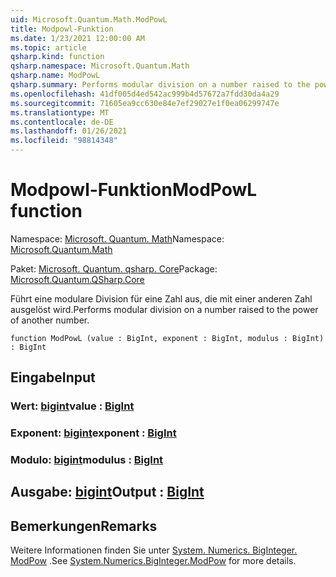 ```yaml
---
uid: Microsoft.Quantum.Math.ModPowL
title: Modpowl-Funktion
ms.date: 1/23/2021 12:00:00 AM
ms.topic: article
qsharp.kind: function
qsharp.namespace: Microsoft.Quantum.Math
qsharp.name: ModPowL
qsharp.summary: Performs modular division on a number raised to the power of another number.
ms.openlocfilehash: 41df005d4ed542ac999b4d57672a7fdd30da4a29
ms.sourcegitcommit: 71605ea9cc630e84e7ef29027e1f0ea06299747e
ms.translationtype: MT
ms.contentlocale: de-DE
ms.lasthandoff: 01/26/2021
ms.locfileid: "98814348"
---
```

# <a name="modpowl-function"></a><span data-ttu-id="13fbe-102">Modpowl-Funktion</span><span class="sxs-lookup"><span data-stu-id="13fbe-102">ModPowL function</span></span>

<span data-ttu-id="13fbe-103">Namespace: [Microsoft. Quantum. Math](xref:Microsoft.Quantum.Math)</span><span class="sxs-lookup"><span data-stu-id="13fbe-103">Namespace: [Microsoft.Quantum.Math](xref:Microsoft.Quantum.Math)</span></span>

<span data-ttu-id="13fbe-104">Paket: [Microsoft. Quantum. qsharp. Core](https://nuget.org/packages/Microsoft.Quantum.QSharp.Core)</span><span class="sxs-lookup"><span data-stu-id="13fbe-104">Package: [Microsoft.Quantum.QSharp.Core](https://nuget.org/packages/Microsoft.Quantum.QSharp.Core)</span></span>


<span data-ttu-id="13fbe-105">Führt eine modulare Division für eine Zahl aus, die mit einer anderen Zahl ausgelöst wird.</span><span class="sxs-lookup"><span data-stu-id="13fbe-105">Performs modular division on a number raised to the power of another number.</span></span>

```qsharp
function ModPowL (value : BigInt, exponent : BigInt, modulus : BigInt) : BigInt
```


## <a name="input"></a><span data-ttu-id="13fbe-106">Eingabe</span><span class="sxs-lookup"><span data-stu-id="13fbe-106">Input</span></span>

### <a name="value--bigint"></a><span data-ttu-id="13fbe-107">Wert: [bigint](xref:microsoft.quantum.lang-ref.bigint)</span><span class="sxs-lookup"><span data-stu-id="13fbe-107">value : [BigInt](xref:microsoft.quantum.lang-ref.bigint)</span></span>




### <a name="exponent--bigint"></a><span data-ttu-id="13fbe-108">Exponent: [bigint](xref:microsoft.quantum.lang-ref.bigint)</span><span class="sxs-lookup"><span data-stu-id="13fbe-108">exponent : [BigInt](xref:microsoft.quantum.lang-ref.bigint)</span></span>




### <a name="modulus--bigint"></a><span data-ttu-id="13fbe-109">Modulo: [bigint](xref:microsoft.quantum.lang-ref.bigint)</span><span class="sxs-lookup"><span data-stu-id="13fbe-109">modulus : [BigInt](xref:microsoft.quantum.lang-ref.bigint)</span></span>





## <a name="output--bigint"></a><span data-ttu-id="13fbe-110">Ausgabe: [bigint](xref:microsoft.quantum.lang-ref.bigint)</span><span class="sxs-lookup"><span data-stu-id="13fbe-110">Output : [BigInt](xref:microsoft.quantum.lang-ref.bigint)</span></span>



## <a name="remarks"></a><span data-ttu-id="13fbe-111">Bemerkungen</span><span class="sxs-lookup"><span data-stu-id="13fbe-111">Remarks</span></span>

<span data-ttu-id="13fbe-112">Weitere Informationen finden Sie unter [System. Numerics. BigInteger. ModPow](https://docs.microsoft.com/dotnet/api/system.numerics.biginteger.modpow) .</span><span class="sxs-lookup"><span data-stu-id="13fbe-112">See [System.Numerics.BigInteger.ModPow](https://docs.microsoft.com/dotnet/api/system.numerics.biginteger.modpow) for more details.</span></span>